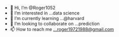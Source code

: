 - 👋 Hi, I’m @Roger1052
- 👀 I’m interested in ...data science
- 🌱 I’m currently learning ...@harvard
- 💞️ I’m looking to collaborate on ...prediction
- 📫 How to reach me ...roger19721988@gmail.com

<!---
Roger1052/Roger1052 is a ✨ special ✨ repository because its `README.md` (this file) appears on your GitHub profile.
You can click the Preview link to take a look at your changes.
--->
